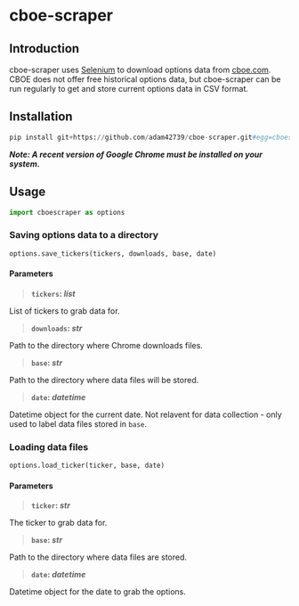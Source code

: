 # cboe-scraper

## Introduction

cboe-scraper uses [Selenium](https://selenium-python.readthedocs.io) to download options data from [cboe.com](https://www.cboe.com). CBOE does not offer free historical options data, but cboe-scraper can be run regularly to get and store current options data in CSV format.

## Installation

```python
pip install git+https://github.com/adam42739/cboe-scraper.git#egg=cboescraper
```

**_Note: A recent version of Google Chrome must be installed on your system._**

## Usage

```python
import cboescraper as options
```

### Saving options data to a directory

```python
options.save_tickers(tickers, downloads, base, date)
```

#### Parameters

> **`tickers`: _list_**

List of tickers to grab data for.

> **`downloads`: _str_**

Path to the directory where Chrome downloads files.

> **`base`: _str_**

Path to the directory where data files will be stored.

> **`date`: _datetime_**

Datetime object for the current date. Not relavent for data collection - only used to label data files stored in `base`.

### Loading data files

```python
options.load_ticker(ticker, base, date)
```

#### Parameters

> **`ticker`: _str_**

The ticker to grab data for.

> **`base`: _str_**

Path to the directory where data files are stored.

> **`date`: _datetime_**

Datetime object for the date to grab the options.
